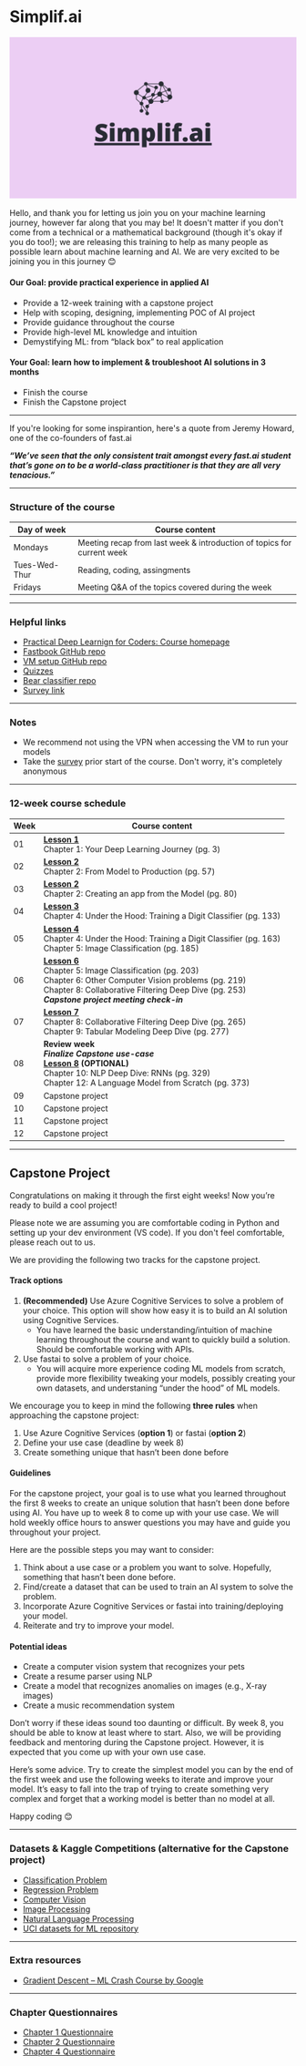 # Simplif.ai

![alt text](https://github.com/murilogustineli/Simplif.ai/blob/main/simplif.ai%20banner.jpg)

Hello, and thank you for letting us join you on your machine learning journey, however far along that you may be! It doesn't matter if you don't come from a technical or a mathematical background (though it's okay if you do too!); we are releasing this training to help as many people as possible learn about machine learning and AI. We are very excited to be joining you in this journey 😊

#### Our Goal: provide practical experience in applied AI
- Provide a 12-week training with a capstone project
- Help with scoping, designing, implementing POC of AI project
- Provide guidance throughout the course
- Provide high-level ML knowledge and intuition
- Demystifying ML: from “black box” to real application

#### Your Goal: learn how to implement & troubleshoot AI solutions in 3 months
- Finish the course
- Finish the Capstone project

---

If you're looking for some inspirantion, here's a quote from Jeremy Howard, one of the co-founders of fast.ai

___“We’ve seen that the only consistent trait amongst every fast.ai student that’s gone on to be a world-class practitioner is that they are all very tenacious.”___

---

### Structure of the course
| Day of week | Course content |
| ----------- | -------------- |
| Mondays     | Meeting recap from last week & introduction of topics for current week |
| Tues-Wed-Thur | Reading, coding, assingments |
| Fridays | Meeting Q&A of the topics covered during the week |

---

### Helpful links
- [Practical Deep Learnign for Coders: Course homepage](https://course.fast.ai/)
- [Fastbook GitHub repo](https://github.com/fastai/fastbook)
- [VM setup GitHub repo](https://github.com/murilogustineli/DataScienceVM/tree/main/Samples/fastai2)
- [Quizzes](https://aiquizzes.com/howto)
- [Bear classifier repo](https://github.com/murilogustineli/bear-classifier)
- [Survey link](https://forms.gle/pTLLh8SQnpGwZxj79)

---

### Notes
- We recommend not using the VPN when accessing the VM to run your models
- Take the [survey](https://forms.gle/diCAZerPeNtg4ASk9) prior start of the course. Don't worry, it's completely anonymous

---

### 12-week course schedule
| Week | Course content |
| ---- | -------------- |
| 01   | [**Lesson 1**](https://course.fast.ai/videos/?lesson=1) <br> Chapter 1: Your Deep Learning Journey (pg. 3) |
| 02   | [**Lesson 2**](https://course.fast.ai/videos/?lesson=2) <br> Chapter 2: From Model to Production (pg. 57) |
| 03   | [**Lesson 2**](https://course.fast.ai/videos/?lesson=2) <br> Chapter 2: Creating an app from the Model (pg. 80) |
| 04   | [**Lesson 3**](https://course.fast.ai/videos/?lesson=3) <br> Chapter 4: Under the Hood: Training a Digit Classifier (pg. 133) |
| 05   | [**Lesson 4**](https://course.fast.ai/videos/?lesson=4) <br> Chapter 4: Under the Hood: Training a Digit Classifier (pg. 163) <br> Chapter 5: Image Classification (pg. 185) |
| 06   | [**Lesson 6**](https://course.fast.ai/videos/?lesson=6) <br> Chapter 5: Image Classification (pg. 203) <br> Chapter 6: Other Computer Vision problems (pg. 219) <br> Chapter 8: Collaborative Filtering Deep Dive (pg. 253) <br> ___Capstone project meeting check-in___ |
| 07   | [**Lesson 7**](https://course.fast.ai/videos/?lesson=7) <br> Chapter 8: Collaborative Filtering Deep Dive (pg. 265) <br> Chapter 9: Tabular Modeling Deep Dive (pg. 277) |
| 08   | **Review week** <br> ___Finalize Capstone use-case___ <br> [**Lesson 8**](https://course.fast.ai/videos/?lesson=8) __(OPTIONAL)__ <br> Chapter 10: NLP Deep Dive: RNNs (pg. 329) <br> Chapter 12: A Language Model from Scratch (pg. 373) |
| 09   | Capstone project |
| 10   | Capstone project |
| 11   | Capstone project |
| 12   | Capstone project |

---

## Capstone Project
Congratulations on making it through the first eight weeks! Now you’re ready to build a cool project! 

Please note we are assuming you are comfortable coding in Python and setting up your dev environment (VS code). If you don't feel comfortable, please reach out to us.

We are providing the following two tracks for the capstone project.

#### Track options
1. __(Recommended)__ Use Azure Cognitive Services to solve a problem of your choice. This option will show how easy it is to build an AI solution using Cognitive Services.
    - You have learned the basic understanding/intuition of machine learning throughout the course and want to quickly build a solution. Should be comfortable working with APIs.
2. Use fastai to solve a problem of your choice.
    - You will acquire more experience coding ML models from scratch, provide more flexibility tweaking your models, possibly creating your own datasets, and understaning “under the hood” of ML models.

We encourage you to keep in mind the following __three rules__ when approaching the capstone project:
1. Use Azure Cognitive Services (**option 1**) or fastai (**option 2**)
2. Define your use case (deadline by week 8)
3. Create something unique that hasn’t been done before

#### Guidelines
For the capstone project, your goal is to use what you learned throughout the first 8 weeks to create an unique solution that hasn’t been done before using AI. You have up to week 8 to come up with your use case. We will hold weekly office hours to answer questions you may have and guide you throughout your project.

Here are the possible steps you may want to consider:
1. Think about a use case or a problem you want to solve. Hopefully, something that hasn’t been done before.
2. Find/create a dataset that can be used to train an AI system to solve the problem.
3. Incorporate Azure Cognitive Services or fastai into training/deploying your model.
4. Reiterate and try to improve your model.

#### Potential ideas
- Create a computer vision system that recognizes your pets
- Create a resume parser using NLP
- Create a model that recognizes anomalies on images (e.g., X-ray images)
- Create a music recommendation system

Don’t worry if these ideas sound too daunting or difficult. By week 8, you should be able to know at least where to start. Also, we will be providing feedback and mentoring during the 
Capstone project. However, it is expected that you come up with your own use case.

Here’s some advice. Try to create the simplest model you can by the end of the first week and use the following weeks to iterate and improve your model. It’s easy to fall into the trap of trying to create something very complex and forget that a working model is better than no model at all.

Happy coding 😊

---

### Datasets & Kaggle Competitions (alternative for the Capstone project)
- [Classification Problem](https://www.kaggle.com/c/titanic)
- [Regression Problem](https://www.kaggle.com/c/house-prices-advanced-regression-techniques)
- [Computer Vision](https://www.kaggle.com/c/digit-recognizer)
- [Image Processing](https://www.kaggle.com/c/facial-keypoints-detection)
- [Natural Language Processing](https://www.kaggle.com/c/word2vec-nlp-tutorial) 
- [UCI datasets for ML repository](https://archive.ics.uci.edu/ml/datasets.php)

---

### Extra resources
- [Gradient Descent – ML Crash Course by Google](https://developers.google.com/machine-learning/crash-course/reducing-loss/video-lecture)
<!-- - [Introduction to Machine Learning by MIT – video lecture](https://www.youtube.com/watch?v=h0e2HAPTGF4&ab_channel=MITOpenCourseWare) -->

---

### Chapter Questionnaires
- [Chapter 1 Questionnaire](https://github.com/murilogustineli/Simplif.ai/blob/main/Questionnaires/Ch01-Questionnaire.ipynb)
- [Chapter 2 Questionnaire](https://github.com/murilogustineli/Simplif.ai/blob/main/Questionnaires/Ch02-Questionnaire.ipynb)
- [Chapter 4 Questionnaire](https://github.com/murilogustineli/Simplif.ai/blob/main/Questionnaires/Ch04-Questionnaire.ipynb)
